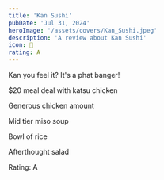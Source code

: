 ```yaml
---
title: 'Kan Sushi'
pubDate: 'Jul 31, 2024'
heroImage: '/assets/covers/Kan_Sushi.jpeg'
description: 'A review about Kan Sushi'
icon: 🍣
rating: A
---
```


Kan you feel it? It's a phat banger! 

$20 meal deal with katsu chicken

Generous chicken amount

Mid tier miso soup

Bowl of rice

Afterthought salad

Rating: A
